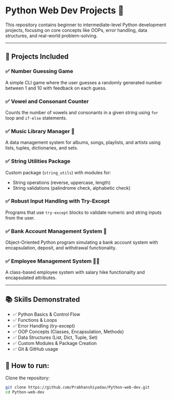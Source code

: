 # Python Web Dev Projects 🚀

This repository contains beginner to intermediate-level Python development projects, focusing on core concepts like OOPs, error handling, data structures, and real-world problem-solving.

---

## 📁 Projects Included

### ✅ Number Guessing Game
A simple CLI game where the user guesses a randomly generated number between 1 and 10 with feedback on each guess.

### ✅ Vowel and Consonant Counter
Counts the number of vowels and consonants in a given string using `for` loop and `if-else` statements.

### ✅ Music Library Manager 🎵
A data management system for albums, songs, playlists, and artists using lists, tuples, dictionaries, and sets.

### ✅ String Utilities Package
Custom package (`string_utils`) with modules for:
- String operations (reverse, uppercase, length)
- String validations (palindrome check, alphabetic check)

### ✅ Robust Input Handling with Try-Except
Programs that use `try-except` blocks to validate numeric and string inputs from the user.

### ✅ Bank Account Management System 🏦
Object-Oriented Python program simulating a bank account system with encapsulation, deposit, and withdrawal functionality.

### ✅ Employee Management System 👨‍💼
A class-based employee system with salary hike functionality and encapsulated attributes.

---

## 📚 Skills Demonstrated

- ✅ Python Basics & Control Flow
- ✅ Functions & Loops
- ✅ Error Handling (try-except)
- ✅ OOP Concepts (Classes, Encapsulation, Methods)
- ✅ Data Structures (List, Dict, Tuple, Set)
- ✅ Custom Modules & Package Creation
- ✅ Git & GitHub usage

## 🚀 How to run: 

Clone the repository:

```bash
git clone https://github.com/Prabhanshiyadav/Python-web-dev.git
cd Python-web-dev
